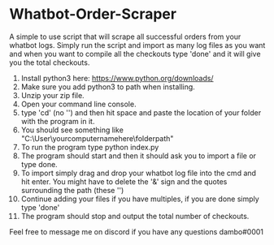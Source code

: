 # Whatbot-Order-Scraper
A simple to use script that will scrape all successful orders from your whatbot logs. Simply run the script and import as many log files as you want and when you want to compile all the checkouts type 'done' and it will give you the total checkouts.

1. Install python3 here: https://www.python.org/downloads/
2. Make sure you add python3 to path when installing.
3. Unzip your zip file.
4. Open your command line console.
5. type 'cd' (no '') and then hit space and paste the location of your folder with the program in it.
6. You should see something like "C:\User\yourcomputernamehere\folderpath"
7. To run the program type python index.py
8. The program should start and then it should ask you to import a file or type done.
9. To import simply drag and drop your whatbot log file into the cmd and hit enter. You might have to delete the '&' sign and the quotes surrounding the path (these '')
10. Continue adding your files if you have multiples, if you are done simply type 'done'
11. The program should stop and output the total number of checkouts.

Feel free to message me on discord if you have any questions dambo#0001
